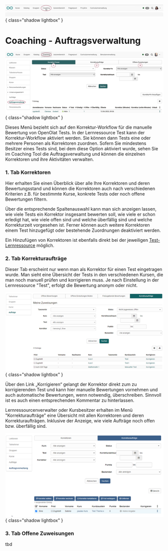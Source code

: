 ![bereiche_coaching_v1_de.png](assets/bereiche_coaching_v1_de.png){ class="shadow lightbox" }

# Coaching - Auftragsverwaltung

![coaching_auftragsverwaltung_v1_de.png](assets/coaching_auftragsverwaltung_v1_de.png){ class="shadow lightbox" }

Dieses Menü bezieht sich auf den Korrektur-Workflow für die manuelle Bewertung von OpenOlat Tests. In der Lernressource Test kann der Korrektur-Workflow aktiviert werden. Sie können dann Tests eine oder mehrere Personen als Korrektoren zuordnen. Sofern Sie mindestens Besitzer eines Tests sind, bei dem diese Option aktiviert wurde, sehen Sie im Coaching Tool die Auftragsverwaltung und können die einzelnen Korrektoren und ihre Aktivitäten verwalten.

### 1. Tab Korrektoren

Hier erhalten Sie einen Überblick über alle Ihre Korrektoren und deren Bewertungsstand und können die Korrektoren auch nach verschiedenen Kriterien z.B. für bestimmte Kurse, konkrete Tests oder noch offene Bewertungen filtern.

Über die entsprechende Spaltenauswahl kann man sich anzeigen lassen, wie viele Tests ein Korrektor insgesamt bewerten soll, wie viele er schon erledigt hat, wie viele offen sind und welche überfällig sind und welche Korrekturzeit vorgesehen ist. Ferner können auch weitere Korrektoren einem Test hinzugefügt oder bestehende Zuordnungen deaktiviert werden.

Ein Hinzufügen von Korrektoren ist ebenfalls direkt bei der jeweiligen
[Test-Lernressource](../learningresources/Test_settings.de.md) möglich.


### 2. Tab Korrekturaufträge

Dieser Tab erscheint nur wenn man als Korrektor für einen Test eingetragen wurde. Man sieht eine Übersicht der Tests in den verschiedenen Kursen, die man noch manuell prüfen und korrigieren muss. Je nach Einstellung in der Lernressource "Test", erfolgt die Bewertung anonym oder nicht.

![Meine Korrekturaufträge](assets/Meine_Korrekturauftraege.png){ class="shadow lightbox" }

Über den Link „Korrigieren“ gelangt der Korrektor direkt zum zu korrigierenden Test und kann hier manuelle Bewertungen vornehmen und auch automatische Bewertungen, wenn notwendig, überschreiben. Sinnvoll ist es auch einen entsprechenden Kommentar zu hinterlassen.

Lernressourcenverwalter oder Kursbesitzer erhalten im Menü "Korrekturaufträge" eine Übersicht mit allen Korrektoren und deren Korrekturaufträgen. Inklusive der Anzeige, wie viele Aufträge noch offen bzw. überfällig sind.

![Coching Tool Auftragsverwaltung](assets/Auftragsverwaltung_Korrekturauftraege.png){ class="shadow lightbox" }


### 3. Tab Offene Zuweisungen

tbd
